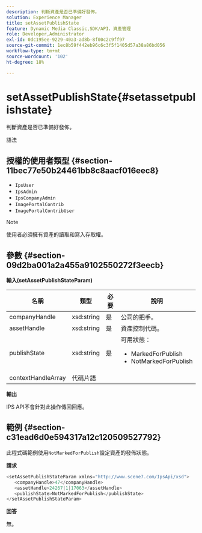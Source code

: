 ```yaml
---
description: 判斷資產是否已準備好發佈。
solution: Experience Manager
title: setAssetPublishState
feature: Dynamic Media Classic,SDK/API，資產管理
role: Developer,Administrator
exl-id: 0dc195ee-9229-40a3-ad8b-8f00c2c9ff97
source-git-commit: 1ec8b59f442eb96c6c3f5f1405d57a38a86bd056
workflow-type: tm+mt
source-wordcount: '102'
ht-degree: 18%

---
```


# setAssetPublishState{#setassetpublishstate}

判斷資產是否已準備好發佈。

語法

## 授權的使用者類型 {#section-11bec77e50b24461bb8c8aacf016eec8}

* `IpsUser`
* `IpsAdmin`
* `IpsCompanyAdmin`
* `ImagePortalContrib`
* `ImagePortalContribUser`

>[!NOTE]
>
>使用者必須擁有資產的讀取和寫入存取權。

## 參數 {#section-09d2ba001a2a455a9102550272f3eecb}

**輸入(setAssetPublishStateParam)**

<table id="table_23CB72BFB8984CDF82D7207E7D82FC43"> 
 <thead> 
  <tr> 
   <th colname="col1" class="entry"> 名稱 </th> 
   <th colname="col2" class="entry"> 類型 </th> 
   <th colname="col3" class="entry"> 必要 </th> 
   <th colname="col4" class="entry"> 說明 </th> 
  </tr> 
 </thead>
 <tbody> 
  <tr> 
   <td colname="col1"> <span class="codeph"> <span class="varname"> companyHandle</span> </span> </td> 
   <td colname="col2"> <span class="codeph"> xsd:string</span> </td> 
   <td colname="col3"> 是 </td> 
   <td colname="col4"> 公司的把手。 </td> 
  </tr> 
  <tr> 
   <td colname="col1"> <span class="codeph"> <span class="varname"> assetHandle</span> </span> </td> 
   <td colname="col2"> <span class="codeph"> xsd:string</span> </td> 
   <td colname="col3"> 是 </td> 
   <td colname="col4"> 資產控制代碼。 </td> 
  </tr> 
  <tr> 
   <td colname="col1"> <span class="codeph"> <span class="varname"> publishState</span> </span> </td> 
   <td colname="col2"> <span class="codeph"> xsd:string</span> </td> 
   <td colname="col3"> 是 </td> 
   <td colname="col4">可用狀態： 
    <ul id="ul_A2614608DF1E4DB6BF8141D33E59D180"> 
     <li id="li_8C90BFEEE2B14A0184F342018C45EE67"><span class="codeph"> MarkedForPublish</span> </li> 
     <li id="li_C4BC12B304DA4763956C3049AF597D06"><span class="codeph"> NotMarkedForPublish</span> </li> 
    </ul> </td> 
  </tr> 
  <tr> 
   <td colname="col1"> <span class="codeph"> <span class="varname"> contextHandleArray</span> </span> </td> 
   <td colname="col2"> <span class="codeph"> 代碼片語  </span> </td> 
   <td colname="col3"> </td> 
   <td colname="col4"> </td> 
  </tr> 
 </tbody> 
</table>

**輸出**

IPS API不會針對此操作傳回回應。

## 範例 {#section-c31ead6d0e594317a12c120509527792}

此程式碼範例使用`NotMarkedForPublish`設定資產的發佈狀態。

**請求**

```java
<setAssetPublishStateParam xmlns="http://www.scene7.com/IpsApi/xsd">
   <companyHandle>47</companyHandle>
   <assetHandle>24267|1|17063</assetHandle>
   <publishState>NotMarkedForPublish</publishState>
</setAssetPublishStateParam>
```

**回答**

無。

